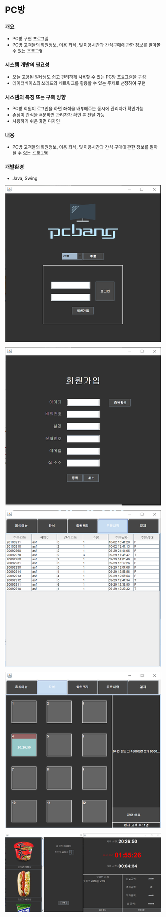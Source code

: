 # PC방

### 개요

- PC방 구현 프로그램
- PC방 고객들의 회원정보, 이용 좌석, 및 이용시간과 간식구매에 관한 정보를 알아볼 수 있는 프로그램

### 시스템 개발의 필요성

- 오늘 고용된 알바생도 쉽고 편리하게 사용할 수 있는 PC방 프로그램을 구성
- 데이터베이스와 쓰레드와 네트워크를 활용할 수 있는 주제로 선정하여 구현

### 시스템의 특징 또는 구축 방향

- PC방 회원이 로그인을 하면 좌석을 배부해주는 동시에 관리자가 확인가능
- 손님이 간식을 주문하면 관리자가 확인 후 전달 가능
- 사용하기 쉬운 화면 디자인

### 내용

- PC방 고객들의 회원정보, 이용 좌석, 및 이용시간과 간식 구매에 관한 정보를 알아볼 수 있는 프로그램

### 개발환경

- Java, Swing

![README/1.png](README/1.png)

![README/2.png](README/2.png)

![README/a4.png](README/a4.png)

![README/a8.png](README/a8.png)

![README/c6.png](README/c6.png)
